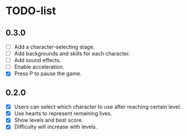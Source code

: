 # TODO-list

## 0.3.0

- [ ] Add a character-selecting stage.
- [ ] Add backgrounds and skills for each character.
- [ ] Add sound effects.
- [ ] Enable acceleration.
- [x] Press P to pause the game.

## 0.2.0

- [x] Users can select which character to use after reaching certain level.
- [x] Use hearts to represent remaining lives.
- [x] Show levels and best score.
- [x] Difficulty will increase with levels.